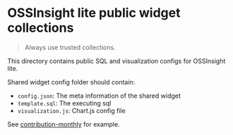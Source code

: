 # OSSInsight lite public widget collections

> Always use trusted collections.

This directory contains public SQL and visualization configs for OSSInsight lite.

Shared widget config folder should contain:

- `config.json`: The meta information of the shared widget
- `template.sql`: The executing sql
- `visualization.js`: Chart.js config file

See [contribution-monthly](./contribution-monthly) for example.
